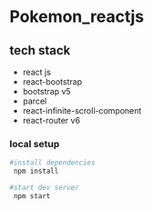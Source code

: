 # Pokemon_reactjs
 ## tech stack
 - react js
 - react-bootstrap
 - bootstrap v5
 - parcel
 - react-infinite-scroll-component
 - react-router v6


### local setup

```bash
#install dependencies
 npm install

#start dev server
 npm start

```

